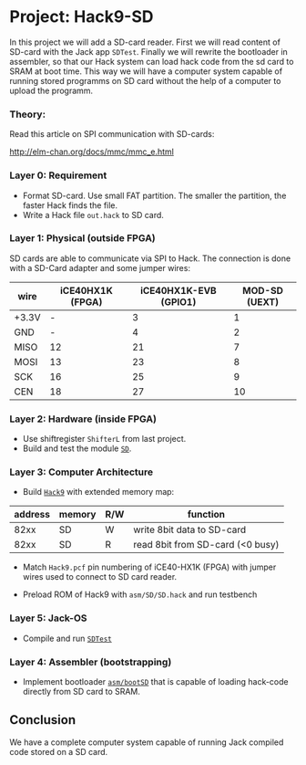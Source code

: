 # Project: Hack9-SD
In this project we will add a SD-card reader. First we will read content of SD-card with the Jack app `SDTest`. Finally we will rewrite the bootloader in assembler, so that our Hack system can load hack code from the sd card to SRAM at boot time. This way we will have a computer system capable of running stored programms on SD card without the help of a computer to upload the programm.

### Theory:
Read  this article on SPI communication with SD-cards:

http://elm-chan.org/docs/mmc/mmc_e.html

### Layer 0: Requirement
* Format SD-card. Use small FAT partition. The smaller the partition, the faster Hack finds the file.
* Write a Hack file `out.hack` to SD card.


### Layer 1: Physical (outside FPGA)

SD cards are able to communicate via SPI to Hack. The connection is done with a SD-Card adapter and some jumper wires:

|wire|iCE40HX1K (FPGA)|iCE40HX1K-EVB (GPIO1)|MOD-SD (UEXT)|
|-|-|-|-|
|+3.3V|-|3|1|
|GND|-|4|2|
|MISO|12|21|7|
|MOSI|13|23|8|
|SCK|16|25|9|
|CEN|18|27|10|


### Layer 2: Hardware (inside FPGA)
* Use shiftregister `ShifterL` from last project.
* Build and test the module [`SD`](SD).

### Layer 3: Computer Architecture
* Build [`Hack9`](Hack9) with extended memory map:

 |address | memory|R/W|function|
 |-|-|-|-|
 |82xx|SD|W|write 8bit data to SD-card|
 |82xx|SD|R|read 8bit from SD-card (<0 busy)|

* Match `Hack9.pcf` pin numbering of iCE40-HX1K (FPGA) with jumper wires used to connect to SD card reader.

* Preload ROM of Hack9 with `asm/SD/SD.hack` and run testbench

### Layer 5: Jack-OS

* Compile and run [`SDTest`](SDTest)

### Layer 4: Assembler (bootstrapping)

* Implement bootloader [`asm/bootSD`](asm/bootSD) that is capable of loading hack-code directly from SD card to SRAM.

## Conclusion
We have a complete computer system capable of running Jack compiled code stored on a SD card.
